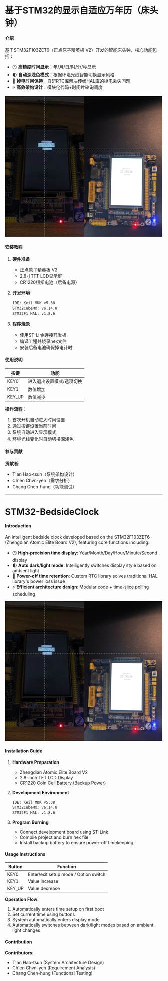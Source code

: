 # 基于STM32的显示自适应万年历（床头钟）

#### 介绍
基于STM32F103ZET6（正点原子精英板 V2）开发的智能床头钟，核心功能包括：
- 🕒 **高精度时间显示**：年/月/日/时/分/秒显示
- 🌓 **自动深浅色模式**：根据环境光线智能切换显示风格
- 🔋 **掉电时间保持**：自研RTC库解决传统HAL库的掉电丢失问题
- ⚡ **高效架构设计**：模块化代码+时间片轮询调度

![系统演示图](picture.png)


#### 安装教程
1. **硬件准备**
   - 正点原子精英板 V2
   - 2.8寸TFT LCD显示屏
   - CR1220纽扣电池（后备电源）

2. **开发环境**
   ```bash
   IDE: Keil MDK v5.38
   STM32CubeMX: v6.14.0
   STM32F1 HAL: v1.8.6
   ```

3. **程序烧录**
   - 使用ST-Link连接开发板
   - 编译工程并烧录hex文件
   - 安装后备电池确保掉电计时

#### 使用说明
| 按键 | 功能 |
|------|------|
| KEY0 | 进入退出设置模式/选项切换 |
| KEY1 | 数值增加 |
| KEY_UP | 数值减少 |

**操作流程**：
1. 首次开机自动进入时间设置
2. 通过按键设置当前时间
3. 系统自动进入显示模式
4. 环境光线变化时自动切换深浅色

#### 参与贡献
**贡献者**:
- T'an Hao-tsun（系统架构设计）
- Ch'en Chvn-yeh（需求分析）
- Chang Chen-hung（功能测试）

---

# STM32-BedsideClock

#### Introduction
An intelligent bedside clock developed based on the STM32F103ZET6 (Zhengdian Atomic Elite Board V2), featuring core functions including:
- 🕒 **High-precision time display**: Year/Month/Day/Hour/Minute/Second display
- 🌓 **Auto dark/light mode**: Intelligently switches display style based on ambient light
- 🔋 **Power-off time retention**: Custom RTC library solves traditional HAL library's power loss issue
- ⚡ **Efficient architecture design**: Modular code + time-slice polling scheduling

![System Demo](picture.png)

#### Installation Guide
1. **Hardware Preparation**
   - Zhengdian Atomic Elite Board V2
   - 2.8-inch TFT LCD Display
   - CR1220 Coin Cell Battery (Backup Power)

2. **Development Environment**
   ```bash
   IDE: Keil MDK v5.38
   STM32CubeMX: v6.14.0
   STM32F1 HAL: v1.8.6
   ```

3. **Program Burning**
   - Connect development board using ST-Link
   - Compile project and burn hex file
   - Install backup battery to ensure power-off timekeeping

#### Usage Instructions
| Button | Function |
|--------|----------|
| KEY0 | Enter/exit setup mode / Option switch |
| KEY1 | Value increase |
| KEY_UP | Value decrease |

**Operation Flow**:
1. Automatically enters time setup on first boot
2. Set current time using buttons
3. System automatically enters display mode
4. Automatically switches between dark/light modes based on ambient light changes

#### Contribution
**Contributors**:
- T'an Hao-tsun (System Architecture Design)
- Ch'en Chvn-yeh (Requirement Analysis)
- Chang Chen-hung (Functional Testing)



